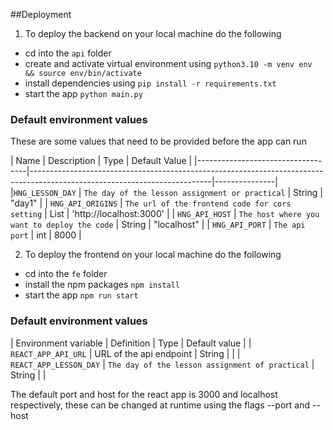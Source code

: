##Deployment
1. To deploy the backend on your local machine do the following
  - cd into the `api` folder
  - create and activate virtual environment using `python3.10 -m venv env && source env/bin/activate`
  - install dependencies using `pip install -r requirements.txt`
  - start the app `python main.py`

  ### Default environment values
  These are some values that need to be provided before the app can run
  
| Name                              | Description                                                                                                               | Type  | Default Value |
|-----------------------------------|---------------------------------------------------------------------------------------------------------------------------|---------------|
|`HNG_LESSON_DAY`        | `The day of the lesson assignment or practical` | String | "day1"        |
| `HNG_API_ORIGINS`      | `The url of the frontend code for cors setting` | List   | 'http://localhost:3000' |
| `HNG_API_HOST` | `The host where you want to deploy the code`  | String | "localhost" |
| `HNG_API_PORT` | `The api port`         | int | 8000 |

2. To deploy the frontend on your local machine do the following
  - cd into the `fe` folder
  - install the npm packages `npm install`
  - start the app `npm run start`

  ### Default environment values
  | Environment variable | Definition                           | Type | Default value |
  | `REACT_APP_API_URL` | URL of the api endpoint | String | <no-defaults> |
  | `REACT_APP_LESSON_DAY` | `The day of the lesson assignment of practical` | String | <no-defaults> |
  
  The default port and host for the react app is 3000 and localhost respectively, these can be changed at runtime using the flags --port <port> and --host <host>

